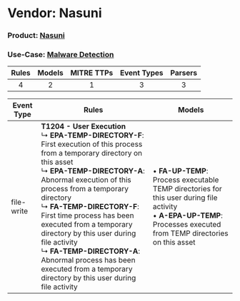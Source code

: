 Vendor: Nasuni
==============
### Product: [Nasuni](../ds_nasuni_nasuni.md)
### Use-Case: [Malware Detection](../../../../UseCases/uc_malware_detection.md)

| Rules | Models | MITRE TTPs | Event Types | Parsers |
|:-----:|:------:|:----------:|:-----------:|:-------:|
|   4   |   2    |     1      |      3      |    3    |

| Event Type | Rules                                                                                                                                                                                                                                                                                                                                                                                                                                                                                                            | Models                                                                                                                                                                          |
| ---------- | ---------------------------------------------------------------------------------------------------------------------------------------------------------------------------------------------------------------------------------------------------------------------------------------------------------------------------------------------------------------------------------------------------------------------------------------------------------------------------------------------------------------- | ------------------------------------------------------------------------------------------------------------------------------------------------------------------------------- |
| file-write | <b>T1204 - User Execution</b><br> ↳ <b>EPA-TEMP-DIRECTORY-F</b>: First execution of this process from a temporary directory on this asset<br> ↳ <b>EPA-TEMP-DIRECTORY-A</b>: Abnormal execution of this process from a temporary directory<br> ↳ <b>FA-TEMP-DIRECTORY-F</b>: First time process has been executed from a temporary directory by this user during file activity<br> ↳ <b>FA-TEMP-DIRECTORY-A</b>: Abnormal process has been executed from a temporary directory by this user during file activity |  • <b>FA-UP-TEMP</b>: Process executable TEMP directories for this user during file activity<br> • <b>A-EPA-UP-TEMP</b>: Processes executed from TEMP directories on this asset |